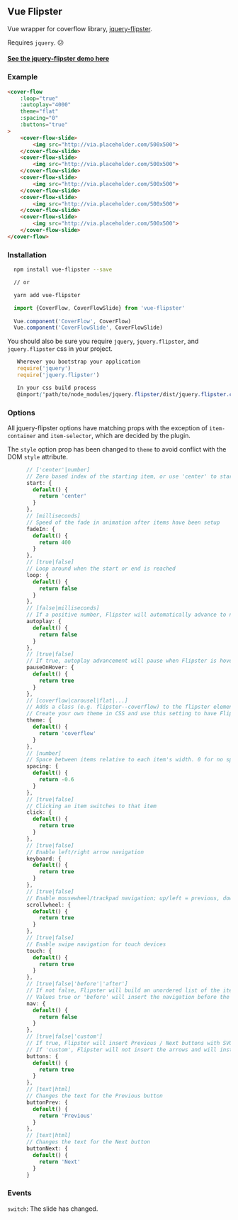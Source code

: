 Vue Flipster
------------

Vue wrapper for coverflow library, [jquery-flipster](https://github.com/drien/jquery-flipster).

Requires `jquery`.  😕

#### [See the jquery-flipster demo here](http://brokensquare.com/Code/jquery-flipster/demo/)

### Example

```HTML
<cover-flow 
    :loop="true" 
    :autoplay="4000" 
    theme="flat" 
    :spacing="0" 
    :buttons="true"
>
    <cover-flow-slide>
        <img src="http://via.placeholder.com/500x500">
    </cover-flow-slide>
    <cover-flow-slide>
        <img src="http://via.placeholder.com/500x500">
    </cover-flow-slide>
    <cover-flow-slide>
        <img src="http://via.placeholder.com/500x500">
    </cover-flow-slide>
    <cover-flow-slide>
        <img src="http://via.placeholder.com/500x500">
    </cover-flow-slide>
    <cover-flow-slide>
        <img src="http://via.placeholder.com/500x500">
    </cover-flow-slide>
</cover-flow>
```
### Installation

```bash
  npm install vue-flipster --save 

  // or

  yarn add vue-flipster
```

```js
  import {CoverFlow, CoverFlowSlide} from 'vue-flipster'
  
  Vue.component('CoverFlow', CoverFlow)
  Vue.component('CoverFlowSlide', CoverFlowSlide)
```

You should also be sure you require `jquery`, `jquery.flipster`, and `jquery.flipster` css in your project.

```js
   Wherever you bootstrap your application
   require('jquery')
   require('jquery.flipster')
```

```scss
   In your css build process
   @import('path/to/node_modules/jquery.flipster/dist/jquery.flipster.css');
```

### Options

All jquery-flipster options have matching props with the exception of `item-container` and `item-selector`, which are decided by the plugin.

The `style` option prop has been changed to `theme` to avoid conflict with the DOM `style` attribute.

```js
      // ['center'|number]
      // Zero based index of the starting item, or use 'center' to start in the middle
      start: {
        default() {
          return 'center'
        }
      },
      // [milliseconds]
      // Speed of the fade in animation after items have been setup
      fadeIn: {
        default() {
          return 400
        }
      },
      // [true|false]
      // Loop around when the start or end is reached
      loop: {
        default() {
          return false
        }
      },
      // [false|milliseconds]
      // If a positive number, Flipster will automatically advance to next item after that number of milliseconds
      autoplay: {
        default() {
          return false
        }
      },
      // [true|false]
      // If true, autoplay advancement will pause when Flipster is hovered
      pauseOnHover: {
        default() {
          return true
        }
      },
      // [coverflow|carousel|flat|...]
      // Adds a class (e.g. flipster--coverflow) to the flipster element to switch between display styles
      // Create your own theme in CSS and use this setting to have Flipster add the custom class
      theme: {
        default() {
          return 'coverflow'
        }
      },
      // [number]
      // Space between items relative to each item's width. 0 for no spacing, negative values to overlap
      spacing: {
        default() {
          return -0.6
        }
      },
      // [true|false]
      // Clicking an item switches to that item
      click: {
        default() {
          return true
        }
      },
      // [true|false]
      // Enable left/right arrow navigation
      keyboard: {
        default() {
          return true
        }
      },
      // [true|false]
      // Enable mousewheel/trackpad navigation; up/left = previous, down/right = next 
      scrollwheel: {
        default() {
          return true
        }
      },
      // [true|false]
      // Enable swipe navigation for touch devices
      touch: {
        default() {
          return true
        }
      },
      // [true|false|'before'|'after']
      // If not false, Flipster will build an unordered list of the items
      // Values true or 'before' will insert the navigation before the items, 'after' will append the navigation after the items
      nav: {
        default() {
          return false
        }
      },
      // [true|false|'custom']
      // If true, Flipster will insert Previous / Next buttons with SVG arrows
      // If 'custom', Flipster will not insert the arrows and will instead use the values of `buttonPrev` and `buttonNext`
      buttons: {
        default() {
          return true
        }
      },
      // [text|html]
      // Changes the text for the Previous button
      buttonPrev: {
        default() {
          return 'Previous'
        }
      },
      // [text|html]
      // Changes the text for the Next button
      buttonNext: {
        default() {
          return 'Next'
        }
      }
```

### Events
`switch`: The slide has changed.

